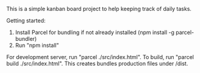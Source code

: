 This is a simple kanban board project to help keeping track of daily tasks. 

Getting started:

1. Install Parcel for bundling if not already installed (npm install -g parcel-bundler)
2. Run "npm install"

For development server, run "parcel ./src/index.html".
To build, run "parcel build ./src/index.html". This creates bundles production files under /dist.